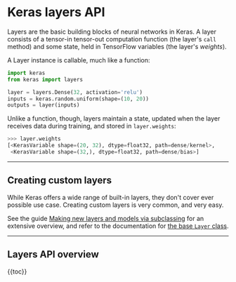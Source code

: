 # Keras layers API

Layers are the basic building blocks of neural networks in Keras.
A layer consists of a tensor-in tensor-out computation function (the layer's `call` method)
and some state, held in TensorFlow variables (the layer's *weights*).

A Layer instance is callable, much like a function:

```python
import keras
from keras import layers

layer = layers.Dense(32, activation='relu')
inputs = keras.random.uniform(shape=(10, 20))
outputs = layer(inputs)
```

Unlike a function, though, layers maintain a state, updated when the layer receives data
during training, and stored in `layer.weights`:

```python
>>> layer.weights
[<KerasVariable shape=(20, 32), dtype=float32, path=dense/kernel>,
 <KerasVariable shape=(32,), dtype=float32, path=dense/bias>]
```

---

## Creating custom layers

While Keras offers a wide range of built-in layers, they don't cover
ever possible use case. Creating custom layers is very common, and very easy.

See the guide
[Making new layers and models via subclassing](/guides/making_new_layers_and_models_via_subclassing)
for an extensive overview, and refer to the documentation for [the base `Layer` class](base_layer).

---

## Layers API overview

{{toc}}
